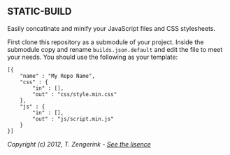 STATIC-BUILD
------------
Easily concatinate and minify your JavaScript files and CSS stylesheets.

First clone this repository as a submodule of your project. Inside the submodule
copy and rename `builds.json.default` and edit the file to meet your needs. You
should use the following as your template:

    [{
        "name" : "My Repo Name",
        "css" : {
            "in" : [],
            "out" : "css/style.min.css"
        },
        "js" : {
            "in" : [],
            "out" : "js/script.min.js"
        }
    }]

*Copyright (c) 2012, T. Zengerink - [See the lisence](https://raw.github.com/Mytho/static-build/master/LICENSE)*
